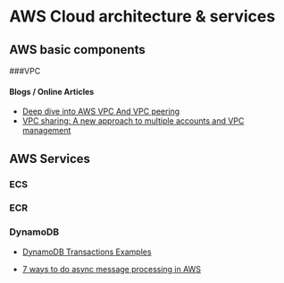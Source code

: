 # AWS Cloud architecture & services

## AWS basic components

###VPC

#### Blogs / Online Articles
* [Deep dive into AWS VPC And VPC peering](https://medium.com/faun/deep-dive-into-aws-vpc-and-vpc-peering-3ea919bd367a)
* [VPC sharing: A new approach to multiple accounts and VPC management](https://aws.amazon.com/blogs/networking-and-content-delivery/vpc-sharing-a-new-approach-to-multiple-accounts-and-vpc-management/)

## AWS Services

### ECS

### ECR

### DynamoDB
* [DynamoDB Transactions Examples](https://www.alexdebrie.com/posts/dynamodb-transactions)

* [7 ways to do async message processing in AWS](https://winterwindsoftware.com/aws-async-message-services)